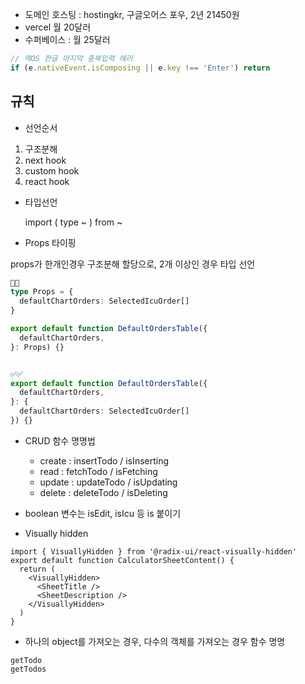 - 도메인 호스팅 : hostingkr, 구글오어스 포우, 2년 21450원
- vercel 월 20달러
- 수퍼베이스 : 월 25달러

```ts
// 맥OS 한글 마지막 중복입력 에러
if (e.nativeEvent.isComposing || e.key !== 'Enter') return
```

## 규칙

- 선언순서

1. 구조분해
2. next hook
3. custom hook
4. react hook

- 타입선언

  import ( type ~ ) from ~

- Props 타이핑

props가 한개인경우 구조분해 할당으로, 2개 이상인 경우 타입 선언

```ts
🚫🚫
type Props = {
  defaultChartOrders: SelectedIcuOrder[]
}

export default function DefaultOrdersTable({
  defaultChartOrders,
}: Props) {}


✅✅
export default function DefaultOrdersTable({
  defaultChartOrders,
}: {
  defaultChartOrders: SelectedIcuOrder[]
}) {}
```

- CRUD 함수 명명법

  - create : insertTodo / isInserting
  - read : fetchTodo / isFetching
  - update : updateTodo / isUpdating
  - delete : deleteTodo / isDeleting

- boolean 변수는 isEdit, isIcu 등 is 붙이기

- Visually hidden

```tsx
import { VisuallyHidden } from '@radix-ui/react-visually-hidden'
export default function CalculatorSheetContent() {
  return (
    <VisuallyHidden>
      <SheetTitle />
      <SheetDescription />
    </VisuallyHidden>
  )
}
```

- 하나의 object를 가져오는 경우, 다수의 객체를 가져오는 경우 함수 명명

```
getTodo
getTodos
```
